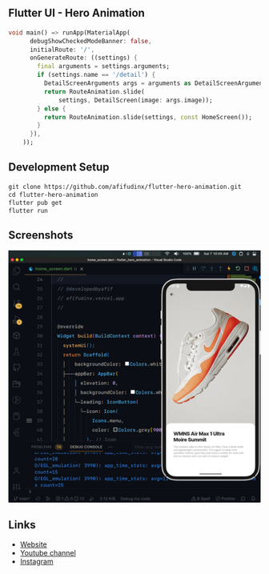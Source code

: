 ## Flutter UI - Hero Animation

```dart
void main() => runApp(MaterialApp(
      debugShowCheckedModeBanner: false,
      initialRoute: '/',
      onGenerateRoute: ((settings) {
        final arguments = settings.arguments;
        if (settings.name == '/detail') {
          DetailScreenArguments args = arguments as DetailScreenArguments;
          return RouteAnimation.slide(
              settings, DetailScreen(image: args.image));
        } else {
          return RouteAnimation.slide(settings, const HomeScreen());
        }
      }),
    ));
```

## Development Setup
```
git clone https://github.com/afifudinx/flutter-hero-animation.git
cd flutter-hero-animation
flutter pub get
flutter run
```

## Screenshots
<img src="screenshots/1.png" />

## Links

* [Website](https://afifudinx.vercel.app)
* [Youtube channel](https://youtube.com/developedbyafif)
* [Instagram](https://instagram.com/developedbyafif)
